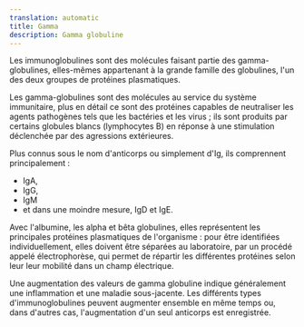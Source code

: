 ```yaml
---
translation: automatic
title: Gamma
description: Gamma globuline
---
```


Les immunoglobulines sont des molécules faisant partie des gamma-globulines, elles-mêmes appartenant à la grande famille des globulines, l'un des deux groupes de protéines plasmatiques.

Les gamma-globulines sont des molécules au service du système immunitaire, plus en détail ce sont des protéines capables de neutraliser les agents pathogènes tels que les bactéries et les virus ; ils sont produits par certains globules blancs (lymphocytes B) en réponse à une stimulation déclenchée par des agressions extérieures.

Plus connus sous le nom d'anticorps ou simplement d'Ig, ils comprennent principalement :

- IgA,
- IgG,
- IgM
- et dans une moindre mesure, IgD et IgE.

<!-- -->

Avec l'albumine, les alpha et bêta globulines, elles représentent les principales protéines plasmatiques de l'organisme : pour être identifiées individuellement, elles doivent être séparées au laboratoire, par un procédé appelé électrophorèse, qui permet de répartir les différentes protéines selon leur leur mobilité dans un champ électrique.

Une augmentation des valeurs de gamma globuline indique généralement une inflammation et une maladie sous-jacente. Les différents types d'immunoglobulines peuvent augmenter ensemble en même temps ou, dans d'autres cas, l'augmentation d'un seul anticorps est enregistrée.
